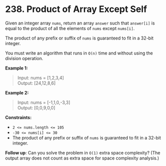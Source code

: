 # 238. Product of Array Except Self

Given an integer array `nums`, return an array `answer` such that `answer[i]` is equal to the product of all the elements of `nums` except `nums[i]`.

The product of any prefix or suffix of `nums` is guaranteed to fit in a 32-bit integer.

You must write an algorithm that runs in `O(n)` time and without using the division operation.

**Example 1:**

> Input: nums = [1,2,3,4]   
> Output: [24,12,8,6]

**Example 2:**    

> Input: nums = [-1,1,0,-3,3]  
> Output: [0,0,9,0,0]  

**Constraints:**

- `2 <= nums.length <= 105`
- `-30 <= nums[i] <= 30`
- The product of any prefix or suffix of `nums` is guaranteed to fit in a 32-bit integer.

**Follow up**: Can you solve the problem in `O(1)` extra space complexity? (The output array does not count as extra space for space complexity analysis.)